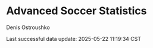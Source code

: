 # Advanced Soccer Statistics
Denis Ostroushko

<!-- gfm -->

Last successful data update: 2025-05-22 11:19:34 CST
